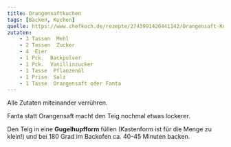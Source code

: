 ```yaml
---
title: Orangensaftkuchen
tags: [Backen, Kuchen]
quelle: https://www.chefkoch.de/rezepte/2743991426441142/Orangensaft-Kuchen.html
zutaten:
    - 3 Tassen  Mehl
    - 2 Tassen  Zucker
    - 4  Eier
    - 1 Pck.  Backpulver
    - 1 Pck.  Vanillinzucker
    - 1 Tasse  Pflanzenöl
    - 1 Prise  Salz
    - 1 Tasse  Orangensaft oder Fanta
---
```


Alle Zutaten miteinander verrühren.

Fanta statt Orangensaft macht den Teig nochmal etwas lockerer.

Den Teig in eine **Gugelhupfform** füllen (Kastenform ist für die Menge zu klein!) und bei 180 Grad im Backofen ca. 40-45 Minuten backen.
